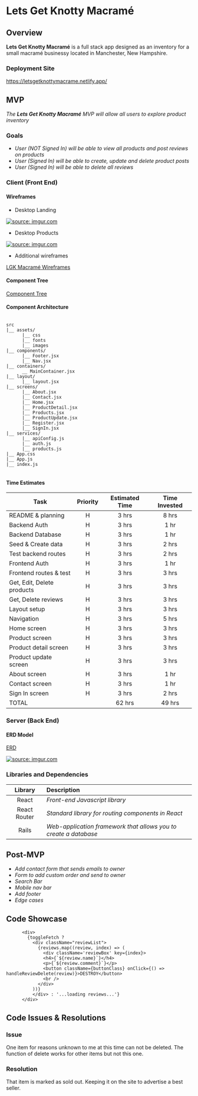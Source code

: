# Lets Get Knotty Macramé

## Overview

**Lets Get Knotty Macramé** is a full stack app designed as an inventory for a small macramé businessy located in Manchester, New Hampshire.

### Deployment Site

https://letsgetknottymacrame.netlify.app/

## MVP

_The **Lets Get Knotty Macramé** MVP will allow all users to explore product inventory_

### Goals

- _User (NOT Signed In) will be able to view all products and post reviews on products_
- _User (Signed In) will be able to create, update and delete product posts_
- _User (Signed In) will be able to delete all reviews_

### Client (Front End)

#### Wireframes

- Desktop Landing

<a href="https://imgur.com/pehOdy1"><img src="https://i.imgur.com/pehOdy1.jpg" title="source: imgur.com" /></a>

- Desktop Products

<a href="https://imgur.com/bI4uRJg"><img src="https://i.imgur.com/bI4uRJg.png" title="source: imgur.com" /></a>

- Additional wireframes

[LGK Macramé Wireframes](https://www.figma.com/file/Tf5mRL78LeAkrSeBVOtiyx/LGK-Macram%C3%A9?node-id=18%3A2)

#### Component Tree

[Component Tree](https://whimsical.com/lets-get-knotty-macrame-component-tree-5dqhYFuvkBdgp8ZSfrVT9o)

#### Component Architecture

```structure

src
|__ assets/
      |__ css
      |__ fonts
      |__ images
|__ components/
      |__ Footer.jsx
      |__ Nav.jsx
|__ containers/
      __ MainContainer.jsx
|__ layout/
      |__ layout.jsx
|__ screens/
      |__ About.jsx
      |__ Contact.jsx
      |__ Home.jsx
      |__ ProductDetail.jsx
      |__ Products.jsx
      |__ ProductUpdate.jsx
      |__ Register.jsx
      |__ SignIn.jsx
|__ services/
      |__ apiConfig.js
      |__ auth.js
      |__ products.js
|__ App.css
|__ App.js
|__ index.js


```

#### Time Estimates

| Task                       | Priority | Estimated Time | Time Invested |
| -------------------------- | :------: | :------------: | :-----------: |
| README & planning          |    H     |     3 hrs      |     8 hrs     |
| Backend Auth               |    H     |     3 hrs      |     1 hr      |
| Backend Database           |    H     |     3 hrs      |     1 hr      |
| Seed & Create data         |    H     |     3 hrs      |     2 hrs     |
| Test backend routes        |    H     |     3 hrs      |     2 hrs     |
| Frontend Auth              |    H     |     3 hrs      |     1 hr      |
| Frontend routes & test     |    H     |     3 hrs      |     3 hrs     |
| Get, Edit, Delete products |    H     |     3 hrs      |     3 hrs     |
| Get, Delete reviews        |    H     |     3 hrs      |     3 hrs     |
| Layout setup               |    H     |     3 hrs      |     3 hrs     |
| Navigation                 |    H     |     3 hrs      |     5 hrs     |
| Home screen                |    H     |     3 hrs      |     3 hrs     |
| Product screen             |    H     |     3 hrs      |     3 hrs     |
| Product detail screen      |    H     |     3 hrs      |     3 hrs     |
| Product update screen      |    H     |     3 hrs      |     3 hrs     |
| About screen               |    H     |     3 hrs      |     1 hr      |
| Contact screen             |    H     |     3 hrs      |     1 hr      |
| Sign In screen             |    H     |     3 hrs      |     2 hrs     |
| TOTAL                      |          |     62 hrs     |    49 hrs     |

### Server (Back End)

#### ERD Model

[ERD](https://drive.google.com/file/d/1uMmwVYqFvKwwi_ilNblD7EoPEpIuJkaV/view?usp=sharing)

<a href="https://imgur.com/62hPG0N"><img src="https://i.imgur.com/62hPG0N.jpg" title="source: imgur.com" /></a>

### Libraries and Dependencies

|   Library    | Description                                                      |
| :----------: | :--------------------------------------------------------------- |
|    React     | _Front-end Javascript library_                                   |
| React Router | _Standard library for routing components in React_               |
|    Rails     | _Web-application framework that allows you to create a database_ |

## Post-MVP

- _Add contact form that sends emails to owner_
- _Form to add custom order and send to owner_
- _Search Bar_
- _Mobile nav bar_
- _Add footer_
- _Edge cases_

## Code Showcase

```
      <div>
        {toggleFetch ?
          <div className="reviewList">
            {reviews.map((review, index) => (
              <div className='reviewBox' key={index}>
              <h4>{`${review.name}`}</h4>
              <p>{`${review.comment}`}</p>
              <button className={buttonClass} onClick={() => handleReviewDelete(review)}>DESTROY</button>
              <br />
            </div>
          ))}
          </div> : '...loading reviews...'}
      </div>
```

## Code Issues & Resolutions

### Issue

One item for reasons unknown to me at this time can not be deleted. The function of delete works for other items but not this one.

### Resolution

That item is marked as sold out. Keeping it on the site to advertise a best seller.
